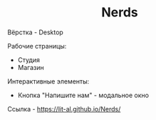 <h1 align="center">Nerds</h1>
<p>Вёрстка - Desktop</p>
<p>Рабочие страницы:</p>
<ul>
  <li>Студия</li>
  <li>Магазин</li>
</ul>
<p>Интерактивные элементы:</p>
<ul>
  <li>Кнопка "Напишите нам" - модальное окно</li>
</ul>
<p>Ссылка - <a href="https://lit-al.github.io/Nerds/" target="_blank">https://lit-al.github.io/Nerds/</a></p>

